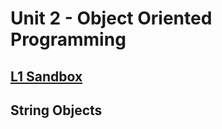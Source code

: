 # Unit 2 - Object Oriented Programming

## [**L1 Sandbox**][sandbox]

## String Objects




[sandbox]: ../L1.java